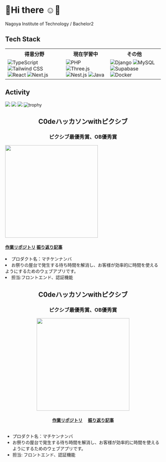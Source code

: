 # 💐Hi there ☺️💐
Nagoya Institute of Technology / Bachelor2


## Tech Stack
<table>
  <tr>
    <th>得意分野</th>
    <th>現在学習中</th>
    <th>その他</th>
  </tr>
  <tr>
    <td>
      <img src="https://skillicons.dev/icons?i=ts" alt="TypeScript">
      <img src="https://skillicons.dev/icons?i=tailwind" alt="Tailwind CSS">
      <img src="https://skillicons.dev/icons?i=react" alt="React">
      <img src="https://skillicons.dev/icons?i=nextjs" alt="Next.js">
    </td>
    <td>
      <img src="https://skillicons.dev/icons?i=php" alt="PHP">
      <img src="https://skillicons.dev/icons?i=threejs" alt="Three.js">
      <img src="https://skillicons.dev/icons?i=nestjs" alt="Nest.js">
      <img src="https://go-skill-icons.vercel.app/api/icons?i=java&theme=dark" alt="Java">
    </td>
    <td>
      <img src="https://skillicons.dev/icons?i=django" alt="Django">
      <img src="https://skillicons.dev/icons?i=mysql" alt="MySQL">
      <img src="https://skillicons.dev/icons?i=supabase" alt="Supabase">
      <img src="https://skillicons.dev/icons?i=docker" alt="Docker">
    </td>
  </tr>
</table>




## Activity
![](http://github-profile-summary-cards.vercel.app/api/cards/profile-details?username=shimaf4979&theme=dracula)
![](http://github-profile-summary-cards.vercel.app/api/cards/repos-per-language?username=shimaf4979&theme=dracula)
![](http://github-profile-summary-cards.vercel.app/api/cards/most-commit-language?username=shimaf4979&theme=dracula)
![trophy](https://github-profile-trophy.vercel.app/?username=Keichan15&theme=dracula)



<p>
  <h2 align="center">C0deハッカソンwithピクシブ</h2>
  <h3 align="center">ピクシブ最優秀賞、OB優秀賞</h3>
  <img width="300px"  src="https://qiita-image-store.s3.ap-northeast-1.amazonaws.com/0/3738967/4e6907b8-6524-b119-4f4a-bdbcb3c150ed.png">
  <h4>
   <a href="https://github.com/inukaki/MachikenNumber">作業リポジトリ</a>
   <a href="https://qiita.com/shima14142/items/de1c328d233a6248518a">振り返り記事</a>
  </h4>
</p>
<li>プロダクト名：マチケンナンバ</li>
<li>お祭りの屋台で発生する待ち時間を解消し、お客様が効率的に時間を使えるようにするためのウェブアプリです。</li>
<li>担当:フロントエンド、認証機能</li>


<style>
  .center {
    text-align: center;
  }
  .center ul {
    display: inline-block;
    text-align: left;
  }
</style>

<div class="center">
  <h2>C0deハッカソンwithピクシブ</h2>
  <h3>ピクシブ最優秀賞、OB優秀賞</h3>
  <img width="300px" src="https://qiita-image-store.s3.ap-northeast-1.amazonaws.com/0/3738967/4e6907b8-6524-b119-4f4a-bdbcb3c150ed.png">
  <h4>
    <a href="https://github.com/inukaki/MachikenNumber">作業リポジトリ</a>　
    <a href="https://qiita.com/shima14142/items/de1c328d233a6248518a">振り返り記事</a>
  </h4>
  <ul>
    <li>プロダクト名：マチケンナンバ</li>
    <li>お祭りの屋台で発生する待ち時間を解消し、お客様が効率的に時間を使えるようにするためのウェブアプリです。</li>
    <li>担当: フロントエンド、認証機能</li>
  </ul>
</div>







<!--
**shimaf4979/shimaf4979** is a ✨ _special_ ✨ repository because its `README.md` (this file) appears on your GitHub profile.

Here are some ideas to get you started:

- 🔭 I’m currently working on ...
- 🌱 I’m currently learning ...
- 👯 I’m looking to collaborate on ...
- 🤔 I’m looking for help with ...
- 💬 Ask me about ...
- 📫 How to reach me: ...
- 😄 Pronouns: ...
- ⚡ Fun fact: ...
-->


<!--
## 得意分野
![Vite](https://skillicons.dev/icons?i=ts)
![Tailwind CSS](https://skillicons.dev/icons?i=tailwind)
![Vite](https://skillicons.dev/icons?i=react)
![Next.js](https://skillicons.dev/icons?i=nextjs)

## 現在学習中

![d3](https://skillicons.dev/icons?i=php)
![Three.js](https://skillicons.dev/icons?i=threejs)
![Nest.js](https://skillicons.dev/icons?i=nestjs)
![My Skills](https://go-skill-icons.vercel.app/api/icons?i=java&theme=dark)



## その他
![Django](https://skillicons.dev/icons?i=django)
![MySQL](https://skillicons.dev/icons?i=mysql)
![Django](https://skillicons.dev/icons?i=supabase)
![Docker](https://skillicons.dev/icons?i=docker)
-->
